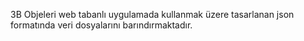 3B Objeleri web tabanlı uygulamada kullanmak üzere tasarlanan json formatında veri dosyalarını barındırmaktadır.
